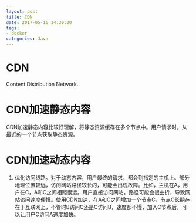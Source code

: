 ```yaml
---
layout: post
title: CDN
date: 2017-05-16 14:30:00
tags:
- docker
categories: Java
---
```



# CDN
Content Distribution Network.

# CDN加速静态内容
CDN加速静态内容比较好理解，将静态资源缓存在多个节点中。用户请求时，从最近的一个节点获取静态资源。


# CDN加速动态内容
1. 优化访问线路。对于动态内容，用户最终的请求，都会到指定的主机上。部分地理位置较远，访问网站路径较长的，可能会出现故障。比如，主机在A，用户在C，A和C之间相距很远。用户直接访问网站，路径可能会很曲折，导致网站访问速度便慢。使用CDN加速，在A和C之间增加一个节点C，节点C长期存在于互联网上，不管时B访问C还是C访问B，速度都不慢，加入C节点后，可以让用户C访问A速度加快。




